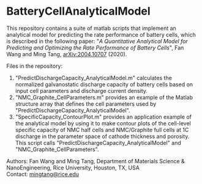 # BatteryCellAnalyticalModel
This repository contains a suite of matlab scripts that implement an analytical model for predicting the rate performance of battery cells, which is described in the following paper: "_A Quantitative Analytical Model for Predicting and Optimizing the Rate Performance of Battery Cells_", Fan Wang and Ming Tang, [arXiv:2004.10707](https://arxiv.org/abs/2004.10707) (2020). 

Files in the repository:
1. "PredictDischargeCapacity_AnalyticalModel.m" calculates the normalized galvanostatic discharge capacity of battery cells based on input cell parameters and discharge current density. 
1. "NMC_Graphite_CellParameters.m" provides an example of the Matlab structure array that defines the cell parameters used by "PredictDischargeCapacity_AnalyticalModel".
1. "SpecificCapacity_ContourPlot.m" provides an application example of the analytical model by using it to make contour plots of the cell-level specific capacity of NMC half cells and NMC/Graphite full cells at 1C discharge in the parameter space of cathode thickness and porosity. This script calls "PredictDischargeCapacity_AnalyticalModel" and "NMC_Graphite_CellParameters". 

Authors:
Fan Wang and Ming Tang, 
Department of Materials Science & NanoEngineering, 
Rice University, Houston, TX, USA\
Contact: mingtang@rice.edu


